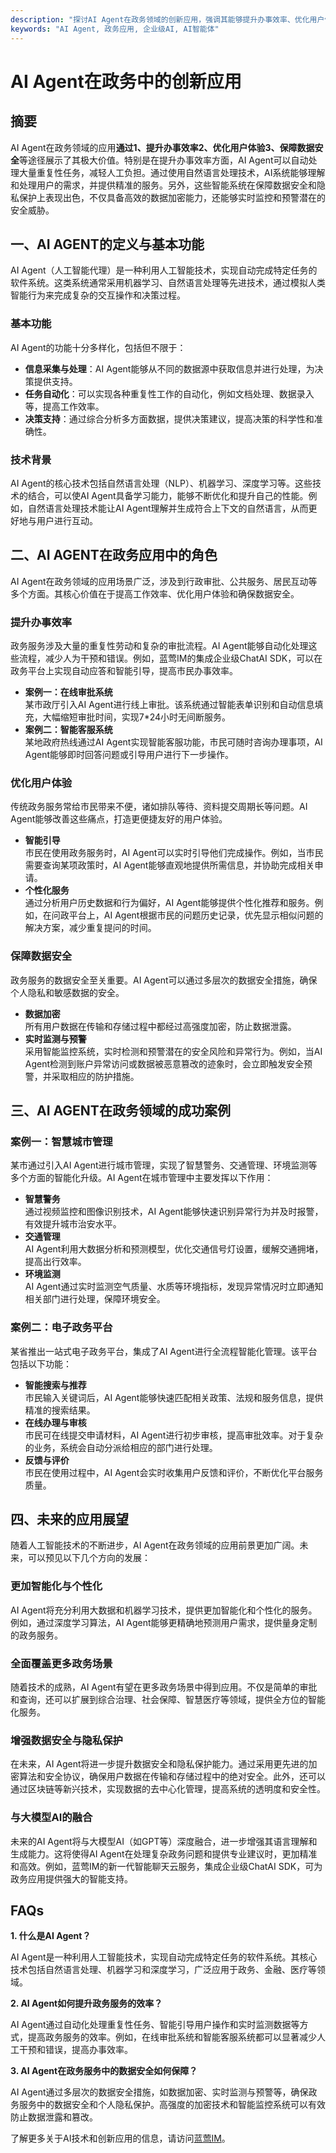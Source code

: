 ```yaml
---
description: "探讨AI Agent在政务领域的创新应用，强调其能够提升办事效率、优化用户体验以及保障数据安全。"
keywords: "AI Agent, 政务应用, 企业级AI, AI智能体"
---
```

# AI Agent在政务中的创新应用

## 摘要

AI Agent在政务领域的应用**通过1、提升办事效率2、优化用户体验3、保障数据安全**等途径展示了其极大价值。特别是在提升办事效率方面，AI Agent可以自动处理大量重复性任务，减轻人工负担。通过使用自然语言处理技术，AI系统能够理解和处理用户的需求，并提供精准的服务。另外，这些智能系统在保障数据安全和隐私保护上表现出色，不仅具备高效的数据加密能力，还能够实时监控和预警潜在的安全威胁。

## 一、AI AGENT的定义与基本功能

AI Agent（人工智能代理）是一种利用人工智能技术，实现自动完成特定任务的软件系统。这类系统通常采用机器学习、自然语言处理等先进技术，通过模拟人类智能行为来完成复杂的交互操作和决策过程。

### 基本功能

AI Agent的功能十分多样化，包括但不限于：
- **信息采集与处理**：AI Agent能够从不同的数据源中获取信息并进行处理，为决策提供支持。
- **任务自动化**：可以实现各种重复性工作的自动化，例如文档处理、数据录入等，提高工作效率。
- **决策支持**：通过综合分析多方面数据，提供决策建议，提高决策的科学性和准确性。

### 技术背景

AI Agent的核心技术包括自然语言处理（NLP）、机器学习、深度学习等。这些技术的结合，可以使AI Agent具备学习能力，能够不断优化和提升自己的性能。例如，自然语言处理技术能让AI Agent理解并生成符合上下文的自然语言，从而更好地与用户进行互动。

## 二、AI AGENT在政务应用中的角色

AI Agent在政务领域的应用场景广泛，涉及到行政审批、公共服务、居民互动等多个方面。其核心价值在于提高工作效率、优化用户体验和确保数据安全。

### 提升办事效率

政务服务涉及大量的重复性劳动和复杂的审批流程。AI Agent能够自动化处理这些流程，减少人为干预和错误。例如，蓝莺IM的集成企业级ChatAI SDK，可以在政务平台上实现自动应答和智能引导，提高市民办事效率。

- **案例一：在线审批系统**  
某市政厅引入AI Agent进行线上审批。该系统通过智能表单识别和自动信息填充，大幅缩短审批时间，实现7*24小时无间断服务。
- **案例二：智能客服系统**  
某地政府热线通过AI Agent实现智能客服功能，市民可随时咨询办理事项，AI Agent能够即时回答问题或引导用户进行下一步操作。

### 优化用户体验

传统政务服务常给市民带来不便，诸如排队等待、资料提交周期长等问题。AI Agent能够改善这些痛点，打造更便捷友好的用户体验。

- **智能引导**  
市民在使用政务服务时，AI Agent可以实时引导他们完成操作。例如，当市民需要查询某项政策时，AI Agent能够直观地提供所需信息，并协助完成相关申请。
- **个性化服务**  
通过分析用户历史数据和行为偏好，AI Agent能够提供个性化推荐和服务。例如，在问政平台上，AI Agent根据市民的问题历史记录，优先显示相似问题的解决方案，减少重复提问的时间。

### 保障数据安全

政务服务的数据安全至关重要。AI Agent可以通过多层次的数据安全措施，确保个人隐私和敏感数据的安全。

- **数据加密**  
所有用户数据在传输和存储过程中都经过高强度加密，防止数据泄露。
- **实时监测与预警**  
采用智能监控系统，实时检测和预警潜在的安全风险和异常行为。例如，当AI Agent检测到账户异常访问或数据被恶意篡改的迹象时，会立即触发安全预警，并采取相应的防护措施。

## 三、AI AGENT在政务领域的成功案例

### 案例一：智慧城市管理

某市通过引入AI Agent进行城市管理，实现了智慧警务、交通管理、环境监测等多个方面的智能化升级。AI Agent在城市管理中主要发挥以下作用：

- **智慧警务**  
通过视频监控和图像识别技术，AI Agent能够快速识别异常行为并及时报警，有效提升城市治安水平。
- **交通管理**  
AI Agent利用大数据分析和预测模型，优化交通信号灯设置，缓解交通拥堵，提高出行效率。
- **环境监测**  
AI Agent通过实时监测空气质量、水质等环境指标，发现异常情况时立即通知相关部门进行处理，保障环境安全。

### 案例二：电子政务平台

某省推出一站式电子政务平台，集成了AI Agent进行全流程智能化管理。该平台包括以下功能：

- **智能搜索与推荐**  
市民输入关键词后，AI Agent能够快速匹配相关政策、法规和服务信息，提供精准的搜索结果。
- **在线办理与审核**  
市民可在线提交申请材料，AI Agent进行初步审核，提高审批效率。对于复杂的业务，系统会自动分派给相应的部门进行处理。
- **反馈与评价**  
市民在使用过程中，AI Agent会实时收集用户反馈和评价，不断优化平台服务质量。

## 四、未来的应用展望

随着人工智能技术的不断进步，AI Agent在政务领域的应用前景更加广阔。未来，可以预见以下几个方向的发展：

### 更加智能化与个性化

AI Agent将充分利用大数据和机器学习技术，提供更加智能化和个性化的服务。例如，通过深度学习算法，AI Agent能够更精确地预测用户需求，提供量身定制的政务服务。

### 全面覆盖更多政务场景

随着技术的成熟，AI Agent有望在更多政务场景中得到应用。不仅是简单的审批和查询，还可以扩展到综合治理、社会保障、智慧医疗等领域，提供全方位的智能化服务。

### 增强数据安全与隐私保护

在未来，AI Agent将进一步提升数据安全和隐私保护能力。通过采用更先进的加密算法和安全协议，确保用户数据在传输和存储过程中的绝对安全。此外，还可以通过区块链等新兴技术，实现数据的去中心化管理，提高系统的透明度和安全性。

### 与大模型AI的融合

未来的AI Agent将与大模型AI（如GPT等）深度融合，进一步增强其语言理解和生成能力。这将使得AI Agent在处理复杂政务问题和提供专业建议时，更加精准和高效。例如，蓝莺IM的新一代智能聊天云服务，集成企业级ChatAI SDK，可为政务应用提供强大的智能支持。

## FAQs

**1. 什么是AI Agent？**

AI Agent是一种利用人工智能技术，实现自动完成特定任务的软件系统。其核心技术包括自然语言处理、机器学习和深度学习，广泛应用于政务、金融、医疗等领域。

**2. AI Agent如何提升政务服务的效率？**

AI Agent通过自动化处理重复性任务、智能引导用户操作和实时监测数据等方式，提高政务服务的效率。例如，在线审批系统和智能客服系统都可以显著减少人工干预和错误，提高办事效率。

**3. AI Agent在政务服务中的数据安全如何保障？**

AI Agent通过多层次的数据安全措施，如数据加密、实时监测与预警等，确保政务服务中的数据安全和个人隐私保护。高强度的加密技术和智能监控系统可以有效防止数据泄露和篡改。

了解更多关于AI技术和创新应用的信息，请访问[蓝莺IM](https://www.lanyingim.com)。
